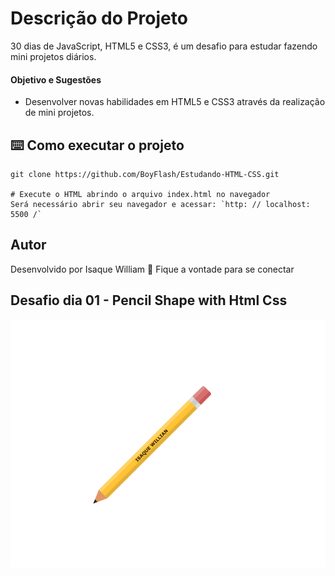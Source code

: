 # Descrição do Projeto
 
30 dias de JavaScript, HTML5 e CSS3, é um desafio para estudar fazendo mini projetos diários.

#### Objetivo e Sugestões
   * Desenvolver novas habilidades em HTML5 e CSS3 através da realização de mini projetos. 

   

## ⌨️ Como executar o projeto
```* Clonando o repositório
git clone https://github.com/BoyFlash/Estudando-HTML-CSS.git

# Execute o HTML abrindo o arquivo index.html no navegador
Será necessário abrir seu navegador e acessar: `http: // localhost: 5500 /`
```
## Autor
Desenvolvido por Isaque William 👋 Fique a vontade para se conectar

## Desafio dia 01 - Pencil Shape with Html Css
<a target="_blank" rel="noopener noreferrer" href="https://github.com/BoyFlash/Estudando-HTML-CSS/tree/main/01">
    <img src="https://github.com/BoyFlash/Estudando-HTML-CSS/blob/main/01/Lapis-img.PNG" alt="Dia 01" style="max-width: 100%;">
</a> </br>

